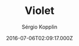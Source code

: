 ---
title: Violet
github: https://github.com/sergiokopplin/violet
demo: https://sergiokopplin.github.io/violet/
author: Sérgio Kopplin
ssg:
  - Jekyll
cms:
  - No Cms
date: 2016-07-06T02:09:17.000Z
description: ':crystal_ball: Violet Jekyll Template'
stale: true
disabled_reason: demo url not found
disabled: true
---